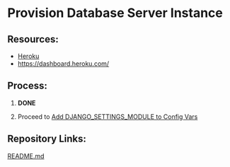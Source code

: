 # Provision Database Server Instance

## Resources:
* [Heroku](https://www.heroku.com/)
* https://dashboard.heroku.com/

## Process:

1. **DONE**

1. Proceed to [Add DJANGO_SETTINGS_MODULE to Config Vars](05_add_django_settings_module_to_config_vars.md)


## Repository Links:
[README.md](../README.md)
